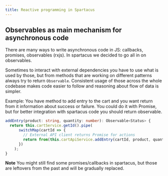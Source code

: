 ```yaml
---
title: Reactive programming in Spartacus
---
```


## Observables as main mechanism for asynchronous code

There are many ways to write asynchronous code in JS: callbacks, promises, observables (rxjs). In spartacus we decided to go all in on observables.

Sometimes to interact with external dependencies you have to use what is used by those, but from methods that are working on different patterns always try to return `Observable`. Consistent usage of those across the whole codebase makes code easier to follow and reasoning about flow of data is simpler.

Example:
You have method to add entry to the cart and you want return from it information about success or failure.
You could do it with Promise, but for better integration with spartacus code you should return observable.

```typescript
addEntry(product: string, quantity: number): Observable<Status> {
  return this.cartService.getId().pipe(
      switchMap(cartId => {
        // External API client returns Promise for actions
        return from(this.cartApiService.addEntry(cartId, product, quantity))
      })
    );
}
```

**Note** You might still find some promises/callbacks in spartacus, but those are leftovers from the past and will be gradually replaced.
